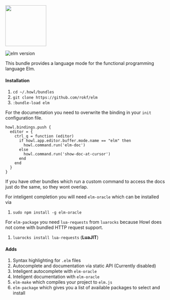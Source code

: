 
<img src="http://package.elm-lang.org/assets/logo.png" width="128">

![elm version](https://img.shields.io/badge/elm-0.17.1-EBDB61.svg)

This bundle provides a language mode for the functional programming language Elm.

#### Installation
1. `cd ~/.howl/bundles`
2. `git clone https://github.com/rokf/elm`
3. `:bundle-load elm`

For the documentation you need to overwrite the binding in your `init` configuration file.

```
howl.bindings.push {
  editor = {
    ctrl_q = function (editor)
      if howl.app.editor.buffer.mode.name == "elm" then
        howl.command.run('elm-doc')
      else
        howl.command.run('show-doc-at-cursor')
      end
    end
  }
}
```
If you have other bundles which run a custom command to access the docs just do the same, so they wont
overlap.

For inteligent completion you will need `elm-oracle` which can be installed via

1. `sudo npm install -g elm-oracle`

For `elm-package` you need `lua-requests` from `luarocks` because Howl does not come with bundled HTTP request support.

1. `luarocks install lua-requests` (**LuaJIT**)

#### Adds
1. Syntax highlighting for `.elm` files
2. Autocomplete and documentation via static API (Currently disabled)
3. Inteligent autocomplete with `elm-oracle`
3. Inteligent documentation with `elm-oracle`
4. `elm-make` which compiles your project to `elm.js`
5. `elm-package` which gives you a list of available packages to select and install
